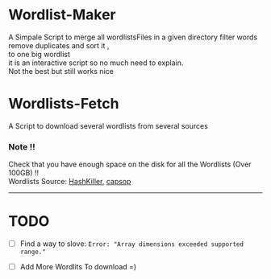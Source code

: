 # Wordlist-Maker
A Simpale Script to merge all wordlistsFiles in a given directory filter words remove duplicates and sort it ,<br>
to one big wordlist <br>
it is an interactive script so no much need to explain. <br>
Not the best but still works nice

# Wordlists-Fetch
A Script to download several wordlists from several sources 

### Note !!
Check that you have enough space on the disk for all the Wordlists (Over 100GB) !!<br>
Wordlists Source: [HashKiller](https://hashkiller.io/leaks), [capsop](https://wordlists.capsop.com/)

---
# TODO
- [ ] Find a way to slove: `Error: "Array dimensions exceeded supported range."`
- [ ] Add More Wordlits To download =)

